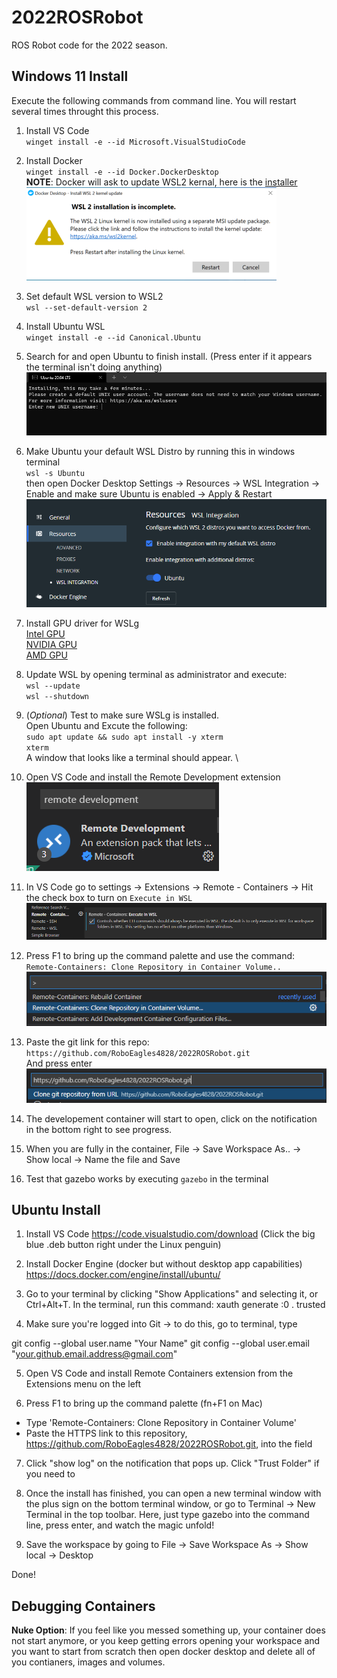 # 2022ROSRobot
ROS Robot code for the 2022 season. 

## Windows 11 Install
Execute the following commands from command line. You will restart several times throught this process.
1. Install VS Code \
`winget install -e --id Microsoft.VisualStudioCode`

2. Install Docker \
`winget install -e --id Docker.DockerDesktop` \
**NOTE**: Docker will ask to update WSL2 kernal, here is the [installer](https://wslstorestorage.blob.core.windows.net/wslblob/wsl_update_x64.msi) \
![WSL2 Kernal](./pics/docker-wsl2.png)

3. Set default WSL version to WSL2 \
`wsl --set-default-version 2`

4. Install Ubuntu WSL \
`winget install -e --id Canonical.Ubuntu`

5. Search for and open Ubuntu to finish install. (Press enter if it appears the terminal isn't doing anything)
![Install Ubuntu](./pics/ubuntu-install.png)

6. Make Ubuntu your default WSL Distro by running this in windows terminal \
`wsl -s Ubuntu` \
then open Docker Desktop
Settings -> Resources -> WSL Integration -> Enable and make sure Ubuntu is enabled -> Apply & Restart
![Enable WSL in Docker](./pics/docker-enable-wsl.png)

7. Install GPU driver for WSLg \
[Intel GPU](https://downloadcenter.intel.com/download/30579/Intel-Graphics-Windows-DCH-Drivers) \
[NVIDIA GPU](https://developer.nvidia.com/cuda/wsl) \
[AMD GPU](https://community.amd.com/t5/radeon-pro-graphics/announcing-amd-support-for-gpu-accelerated-machine-learning/ba-p/414185)

8. Update WSL by opening terminal as administrator and execute: \
`wsl --update` \
`wsl --shutdown`

9. (*Optional*) Test to make sure WSLg is installed. \
    Open Ubuntu and Excute the following: \
    `sudo apt update && sudo apt install -y xterm` \
    `xterm` \
    A window that looks like a terminal should appear. \

10. Open VS Code and install the Remote Development extension \
![Remote Development](./pics/remotedevelopment.png)

11. In VS Code go to settings -> Extensions -> Remote - Containers -> Hit the check box to turn on `Execute in WSL`
![Execute in WSL](./pics/execute-in-wsl.png)

12. Press F1 to bring up the command palette and use the command: \
`Remote-Containers: Clone Repository in Container Volume..` \
![Clone Repo in Container](./pics/clone-command.png)

13. Paste the git link for this repo: \
`https://github.com/RoboEagles4828/2022ROSRobot.git` \
And press enter \
![Paste Git and hit Enter](./pics/paste-enter.png)

14. The developement container will start to open, click on the notification in the bottom right to see progress.

15. When you are fully in the container, File -> Save Workspace As.. -> Show local -> Name the file and Save

16. Test that gazebo works by executing `gazebo` in the terminal


## Ubuntu Install

1. Install VS Code
https://code.visualstudio.com/download (Click the big blue .deb button right under the Linux penguin)

2. Install Docker Engine (docker but without desktop app capabilities)
https://docs.docker.com/engine/install/ubuntu/

3. Go to your terminal by clicking "Show Applications" and selecting it, or Ctrl+Alt+T. In the terminal, run this command:
xauth generate :0 . trusted

4. Make sure you're logged into Git -> to do this, go to terminal, type

git config --global user.name "Your Name"
git config --global user.email "your.github.email.address@gmail.com"

5. Open VS Code and install Remote Containers extension from the Extensions menu on the left

6. Press F1 to bring up the command palette (fn+F1 on Mac)
 - Type 'Remote-Containers: Clone Repository in Container Volume'
 - Paste the HTTPS link to this repository, https://github.com/RoboEagles4828/2022ROSRobot.git, into the field
 
7. Click "show log" on the notification that pops up. Click "Trust Folder" if you need to

8. Once the install has finished, you can open a new terminal window with the plus sign on the bottom terminal window, or go to Terminal -> New Terminal in the top toolbar. Here, just type gazebo into the command line, press enter, and watch the magic unfold!

9. Save the workspace by going to File -> Save Workspace As -> Show local -> Desktop

Done! 


## Debugging Containers

**Nuke Option**: If you feel like you messed something up, your container does not start anymore, or you keep getting errors opening your workspace and you want to start from scratch then open docker desktop and delete all of you contianers, images and volumes.